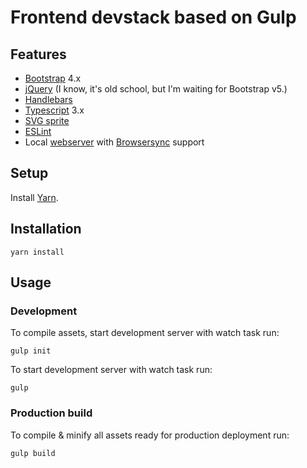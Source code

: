 # Frontend devstack based on Gulp

## Features

- [Bootstrap](https://getbootstrap.com/) 4.x
- [jQuery](https://jquery.com/) (I know, it's old school, but I'm waiting for Bootstrap v5.)
- [Handlebars](https://handlebarsjs.com/)
- [Typescript](http://www.typescriptlang.org/) 3.x
- [SVG sprite](https://github.com/jkphl/gulp-svg-sprite)
- [ESLint](https://eslint.org/)
- Local [webserver](https://github.com/schickling/gulp-webserver) with [Browsersync](https://browsersync.io) support

## Setup

Install [Yarn](https://yarnpkg.com/lang/en/).

## Installation

```yarn install```

## Usage

### Development

To compile assets, start development server with watch task run:

```gulp init```

To start development server with watch task run:

```gulp```

### Production build

To compile & minify all assets ready for production deployment run:

```gulp build```